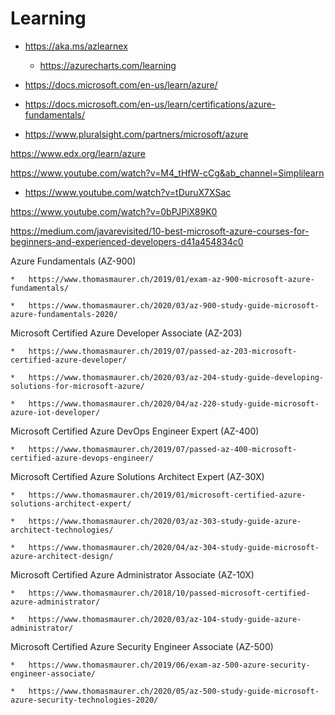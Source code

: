 # Learning

*   https://aka.ms/azlearnex

    *   https://azurecharts.com/learning

*   https://docs.microsoft.com/en-us/learn/azure/

*   https://docs.microsoft.com/en-us/learn/certifications/azure-fundamentals/

*   https://www.pluralsight.com/partners/microsoft/azure

https://www.edx.org/learn/azure

https://www.youtube.com/watch?v=M4_tHfW-cCg&ab_channel=Simplilearn

*   https://www.youtube.com/watch?v=tDuruX7XSac

https://www.youtube.com/watch?v=0bPJPiX89K0 


https://medium.com/javarevisited/10-best-microsoft-azure-courses-for-beginners-and-experienced-developers-d41a454834c0


Azure Fundamentals (AZ-900)

    *   https://www.thomasmaurer.ch/2019/01/exam-az-900-microsoft-azure-fundamentals/

    *   https://www.thomasmaurer.ch/2020/03/az-900-study-guide-microsoft-azure-fundamentals-2020/

Microsoft Certified Azure Developer Associate (AZ-203)

    *   https://www.thomasmaurer.ch/2019/07/passed-az-203-microsoft-certified-azure-developer/

    *   https://www.thomasmaurer.ch/2020/03/az-204-study-guide-developing-solutions-for-microsoft-azure/

    *   https://www.thomasmaurer.ch/2020/04/az-220-study-guide-microsoft-azure-iot-developer/

Microsoft Certified Azure DevOps Engineer Expert (AZ-400)

    *   https://www.thomasmaurer.ch/2019/07/passed-az-400-microsoft-certified-azure-devops-engineer/

Microsoft Certified Azure Solutions Architect Expert (AZ-30X)

    *   https://www.thomasmaurer.ch/2019/01/microsoft-certified-azure-solutions-architect-expert/

    *   https://www.thomasmaurer.ch/2020/03/az-303-study-guide-azure-architect-technologies/

    *   https://www.thomasmaurer.ch/2020/04/az-304-study-guide-microsoft-azure-architect-design/

Microsoft Certified Azure Administrator Associate (AZ-10X)

    *   https://www.thomasmaurer.ch/2018/10/passed-microsoft-certified-azure-administrator/

    *   https://www.thomasmaurer.ch/2020/03/az-104-study-guide-azure-administrator/

Microsoft Certified Azure Security Engineer Associate (AZ-500)

    *   https://www.thomasmaurer.ch/2019/06/exam-az-500-azure-security-engineer-associate/

    *   https://www.thomasmaurer.ch/2020/05/az-500-study-guide-microsoft-azure-security-technologies-2020/